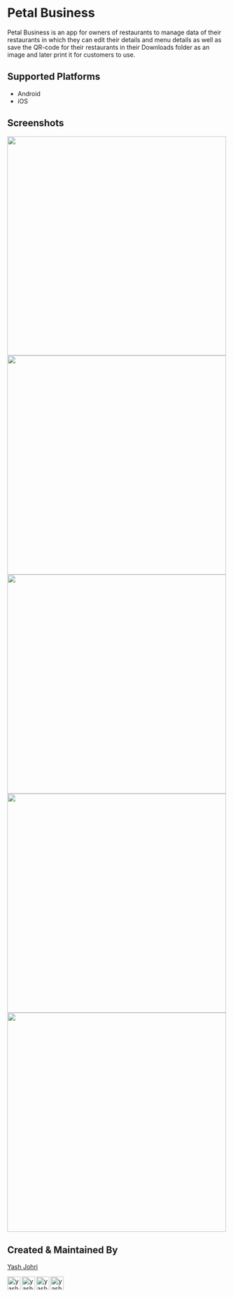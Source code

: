 # Petal Business

Petal Business is an app for owners of restaurants to manage data of their restaurants in which they can edit their details and menu details as well as save the QR-code for their restaurants in their Downloads folder as an image and later print it for customers to use.

## Supported Platforms

* Android
* iOS

## Screenshots

<p float="left">
  <img src="https://imgur.com/Sb0tgWK.png" height="500">
  <img src="https://imgur.com/nYM1LmO.png" height="500">
  <img src="https://imgur.com/8b9c2Op.png" height="500">
  <img src="https://imgur.com/PbQxRW9.png" height="500">
  <img src="https://imgur.com/GvLTEVT.png" height="500">
</p>

## Created & Maintained By

[Yash Johri](https://yash1200.github.io/#/)

[<img align="left" alt="yash1200 | Twitter" width="30px" src="https://image.flaticon.com/icons/svg/733/733579.svg" />][twitter]
[<img align="left" alt="yash1200 | LinkedIn" width="30px" src="https://avatars3.githubusercontent.com/u/357098?s=200&v=4" />][linkedin]
[<img align="left" alt="yash1200 | Instagram" width="30px" src="https://image.flaticon.com/icons/svg/174/174855.svg" />][instagram]
[<img align="left" alt="yash1200 | Medium" width="30px" src="https://cdns.iconmonstr.com/wp-content/assets/preview/2018/240/iconmonstr-medium-3.png" />][medium]

[twitter]: https://twitter.com/YashJohri17
[instagram]: https://www.instagram.com/just_johri/
[linkedin]: https://www.linkedin.com/in/yash-johri-61014717b/
[medium]: https://medium.com/@yashjohri1200
